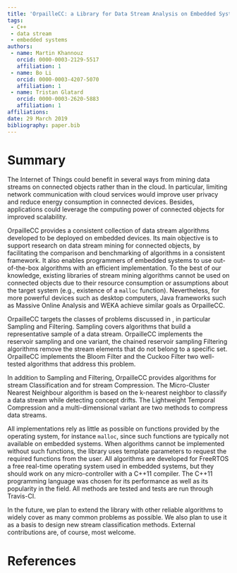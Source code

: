 ```yaml
---
title: 'OrpailleCC: a Library for Data Stream Analysis on Embedded Systems'
tags:
 - C++
 - data stream
 - embedded systems
authors:
 - name: Martin Khannouz
   orcid: 0000-0003-2129-5517
   affiliation: 1
 - name: Bo Li
   orcid: 0000-0003-4207-5070 
   affiliation: 1
 - name: Tristan Glatard
   orcid: 0000-0003-2620-5883
   affiliation: 1
affiliations:
date: 29 March 2019
bibliography: paper.bib
---
```


# Summary

The Internet of Things could benefit in several ways from mining data 
streams on connected objects rather than in the cloud. In particular, 
limiting network communication with cloud services would improve user 
privacy and reduce energy consumption in connected devices. Besides, 
applications could leverage the computing power of connected objects 
for improved scalability.

OrpailleCC provides a consistent collection of data stream algorithms 
developed to be deployed on embedded devices.  Its main objective is to
support research on data stream mining for connected objects,
by facilitating the comparison and benchmarking of algorithms in a 
consistent framework. It also enables programmers of embedded systems to use 
out-of-the-box algorithms with an efficient implementation.
To the best of our knowledge, existing libraries of stream mining
algorithms cannot be used on connected objects due to their resource consumption or
assumptions about the target system (e.g., existence of a `malloc` function).
Nevertheless, for more powerful devices such as desktop computers, Java
frameworks such as Massive Online Analysis and WEKA achieve
similar goals as OrpailleCC.

OrpailleCC targets the classes of problems discussed in ,
 in particular Sampling and 
Filtering. Sampling covers algorithms that 
build a representative sample of a
data stream. OrpailleCC implements the reservoir
sampling  and one variant, the chained reservoir
sampling  Filtering algorithms
remove the stream elements that do not belong to a specific set.
OrpailleCC implements the Bloom Filter  and the Cuckoo
Filter  two well-tested algorithms that address this
problem.

In addition to Sampling and Filtering, OrpailleCC
provides algorithms for stream Classification and for stream Compression. The 
Micro-Cluster Nearest Neighbour algorithm  is based on the 
k-nearest neighbor to classify a data stream while detecting concept 
drifts. The Lightweight Temporal Compression  and a 
multi-dimensional variant  are two methods to compress data 
streams.

All implementations rely as little as possible on functions provided by the 
operating system, for instance `malloc`, since such functions are typically
not available on embedded systems. When algorithms cannot be
implemented without such functions, the library uses template parameters to 
request the required functions from the user.  All algorithms are 
developed for FreeRTOS  a free real-time operating 
system used in embedded systems, but they should work on any 
micro-controller with a C++11 compiler. The C++11 programming language 
was chosen for its performance as well as its popularity in the 
field. All methods are tested and tests are run through Travis-CI.

In the future, we plan to extend the library with other reliable 
algorithms to widely cover as many common problems as possible. We also plan to 
use it as a basis to design new stream classification methods.
External contributions are, of course, most welcome.

# References
